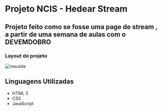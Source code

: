 # Projeto NCIS - Hedear Stream

## Projeto feito como se fosse uma page de stream , a partir de uma semana de aulas com o DEVEMDOBRO

### Layout do projeto 

![meusite](https://user-images.githubusercontent.com/97040972/213900336-2e8619b2-1705-4ba3-9fbb-7e2ca04c1e3e.JPG)

## Linguagens Utilizadas
* HTML 5
* CSS 
* JavaScript
